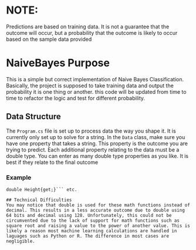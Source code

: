 # NOTE:
Predictions are based on training data. It is not a guarantee that the outcome will occur, but a probability that the outcome is likely to occur based on the sample data provided

# NaiveBayes Purpose

This is a simple but correct implementation of Naive Bayes Classification. Basically, the project is supposed to take training data and output the probability it is one thing or another.
this code will be updated from time to time to refactor the logic and test for different probability.

## Data Structure
The `Program.cs` file is set up to process data the way you shape it. It is currently only set up to solve for a string. In the `Data` class, make sure you have one property that takes a string. This property is the outcome you are trying to predict. Each additional property relating to the data must be a double type. You can enter as many double type properties as you like. It is best if they relate to the final outcome

### Example
```string Gender {get;}
double Height{get;}``` etc.

## Technical Difficulties
You may notice that double is used for these math functions instead of decimal. This results in a less accurate outcome due to double using 64 bits and decimal using 128. Unfortunately, this could not be circumvented due to the lack of support for math functions such as square root and raising a value to the power of another value. This is likely a reason most machine learning calculations are handled in laguages such as Python or R. The difference in most cases are negligible.
